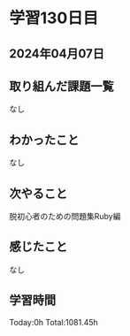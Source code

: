# 学習130日目
## 2024年04月07日
## 取り組んだ課題一覧
なし
## わかったこと
なし
## 次やること
脱初心者のための問題集Ruby編
## 感じたこと
なし
## 学習時間
Today:0h Total:1081.45h
